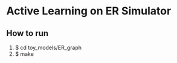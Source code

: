 Active Learning on ER Simulator
===============================

How to run
----------

1. $ cd toy_models/ER_graph 
2. $ make

